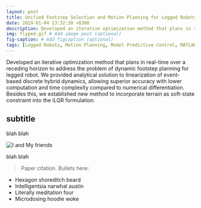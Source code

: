 ```yaml
---
layout: post
title: Unified Footstep Selection and Motion Planning for Legged Robots 
date: 2019-01-04 13:32:20 +0300
description: Developed an iterative optimization method that plans in real-time over a receding horizon to address the problem of dynamic footstep planning for legged robot. # Add post description (optional)
img: flyped.gif # Add image post (optional)
fig-caption: # Add figcaption (optional)
tags: [Legged Robots, Motion Planning, Model Predictive Control, MATLAB]
---
```

Developed an iterative optimization method that plans in real-time over a receding horizon to address the problem of dynamic footstep planning for legged robot. We provided analytical solution to linearization of event-based discrete hybrid dynamics, allowing superior accuracy with lower computation and time complexity compared to numerical differentiation. Besides this, we established new method to incorporate terrain as soft-state constraint into the iLQR formulation.

## subtitle
blah blah

![I and My friends]({{site.baseurl}}/assets/img/we-in-rest.jpg)

blah blah

>Paper citation.
Bullets here:

* Hexagon shoreditch beard
* Intelligentsia narwhal austin
* Literally meditation four
* Microdosing hoodie woke